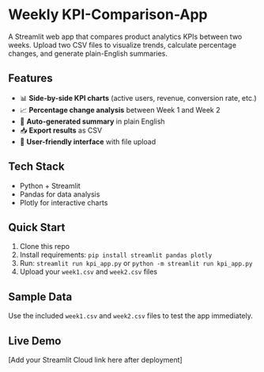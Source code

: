 # Weekly KPI-Comparison-App

A Streamlit web app that compares product analytics KPIs between two weeks. Upload two CSV files to visualize trends, calculate percentage changes, and generate plain-English summaries.

## Features
- 📊 **Side-by-side KPI charts** (active users, revenue, conversion rate, etc.)
- 📈 **Percentage change analysis** between Week 1 and Week 2
- 📝 **Auto-generated summary** in plain English
- 📥 **Export results** as CSV
- 🎯 **User-friendly interface** with file upload

## Tech Stack
- Python + Streamlit
- Pandas for data analysis
- Plotly for interactive charts

## Quick Start
1. Clone this repo
2. Install requirements: `pip install streamlit pandas plotly`
3. Run: `streamlit run kpi_app.py` or `python -m streamlit run kpi_app.py`
4. Upload your `week1.csv` and `week2.csv` files

## Sample Data
Use the included `week1.csv` and `week2.csv` files to test the app immediately.

## Live Demo
[Add your Streamlit Cloud link here after deployment]
